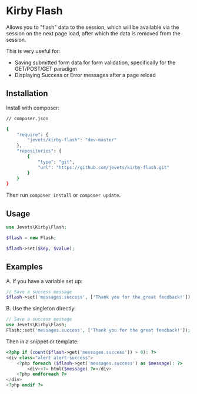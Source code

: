 # Kirby Flash

Allows you to "flash" data to the session, which will be available via the session on the next page load, after which the data is removed from the session.

This is very useful for:

- Saving submitted form data for form validation, specifically for the GET/POST/GET paradigm
- Displaying Success or Error messages after a page reload

## Installation

Install with composer:

```bash
// composer.json

{
    "require": {
        "jevets/kirby-flash": "dev-master"
    },
    "repositories": {
        {
            "type": "git",
            "url": "https://github.com/jevets/kirby-flash.git"
        }
    }
}
```

Then run `composer install` or `composer update`.

## Usage

```php
use Jevets\Kirby\Flash;

$flash = new Flash;

$flash->set($key, $value);
```

## Examples

A. If you have a variable set up:

```php
// Save a success message
$flash->set('messages.success', ['Thank you for the great feedback!']);
```

B. Use the singleton directly:

```php
// Save a success message
use Jevets\Kirby\Flash;
Flash::set('messages.success', ['Thank you for the great feedback!']);
```

Then in a snippet or template:

```php
<?php if (count($flash->get('messages.success')) > 0): ?>
<div class="alert alert-success">
    <?php foreach ($flash->get('messages.success') as $message): ?>
        <div><?= html($message) ?></div>
    <?php endforeach ?>
</div>
<?php endif ?>
```